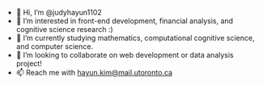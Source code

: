 - 👋 Hi, I’m @judyhayun1102
- 👀 I’m interested in front-end development, financial analysis, and cognitive science research :)
- 🌱 I’m currently studying mathematics, computational cognitive science, and computer science. 
- 💞️ I’m looking to collaborate on web development or data analysis project!
- 📫 Reach me with hayun.kim@mail.utoronto.ca

<!---
judyhayun1102/judyhayun1102 is a ✨ special ✨ repository because its `README.md` (this file) appears on your GitHub profile.
You can click the Preview link to take a look at your changes.
--->
